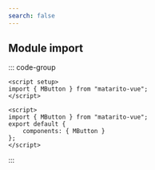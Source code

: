 ```yaml
---
search: false
---
```


## Module import

::: code-group

```vue [Composition API]
<script setup>
import { MButton } from "matarito-vue";
</script>
```

```vue [Options API]
<script>
import { MButton } from "matarito-vue";
export default {
	components: { MButton }
};
</script>
```

:::

